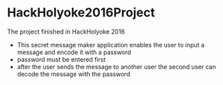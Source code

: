 # HackHolyoke2016Project
The project finished in HackHolyoke 2016

- This secret message maker application enables the user to input a message and encode it with a password 
- password must be entered first
- after the user sends the message to another user the second user can decode the message with the password
 
